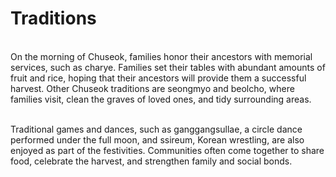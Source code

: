 # Traditions 
\
On the morning of Chuseok, families honor their ancestors with memorial services, such as charye. Families set their tables with abundant amounts of fruit and rice, hoping that their ancestors will provide them a successful harvest. Other Chuseok traditions are seongmyo and beolcho, where families visit, clean the graves of loved ones, and tidy surrounding areas.

\
Traditional games and dances, such as ganggangsullae, a circle dance performed under the full moon, and ssireum, Korean wrestling, are also enjoyed as part of the festivities. Communities often come together to share food, celebrate the harvest, and strengthen family and social bonds.